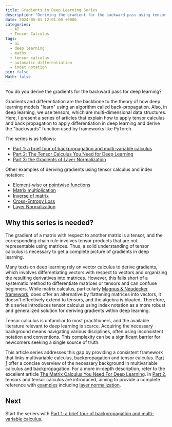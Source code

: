 ```yaml
---
title: Gradients in Deep Learning Series
description: "Deriving the gradient for the backward pass using tensor calculus and index notation, series introduction"
date: 2024-05-01 12:01:00 +0000
categories:
  - AI
  - Tensor Calculus
tags:
  - ai
  - deep learning
  - maths
  - tensor calculus
  - automatic differentiation
  - index notation
pin: false
Math: false
---
```


You do you derive the gradients for the backward pass for deep learning?

Gradients and differentiation are the backbone to the theory of how deep learning models "learn" using an algorithm called back-propagation. Also, in deep learning, we use tensors, which are multi-dimensional data structures. Here, I present a series of articles that explain how to apply tensor calculus and back propagation to apply differentiation in deep learning and derive the "backwards" function used by frameworks like PyTorch.

The series is as follows:

* [Part 1: a brief tour of backpropagation and multi-variable calculus](/posts/backpropagation-and-multivariable-calculus/)
* [Part 2: The Tensor Calculus You Need for Deep Learning](/posts/the-tensor-calculus-you-need-for-deep-learning/)
* [Part 3: the Gradients of Layer Normalization](/posts/layer-normalization-deriving-the-gradient-for-the-backward-pass/)

Other examples of deriving gradients using tensor calculus and index notation:

* [Element-wise or pointwise functions](/posts/the-tensor-calculus-you-need-for-deep-learning/#example-element-wise-functions)
* [Matrix multiplication](/posts/the-tensor-calculus-you-need-for-deep-learning/#example-matrix-multiplication)
* [Inverse of matrix](/posts/the-tensor-calculus-you-need-for-deep-learning/#example-matrix-inverse)
* [Cross-Entropy Loss](/posts/the-tensor-calculus-you-need-for-deep-learning/#example-cross-entropy-loss)
* [Layer Normalization](/posts/layer-normalization-deriving-the-gradient-for-the-backward-pass/)

## Why this series is needed?

The gradient of a matrix with respect to another matrix is a tensor, and the corresponding chain rule involves tensor products that are not representable using matrices. Thus, a solid understanding of tensor calculus is necessary to get a complete picture of gradients in deep learning.

Many texts on deep learning rely on vector calculus to derive gradients, which involves differentiating vectors with respect to vectors and organizing the resulting derivatives into matrices. However, this falls short of a systematic method to differentiate matrices or tensors and can confuse beginners. While matrix calculus, particularly [Magnus \& Neudecker framework](https://www.google.com/search?client=firefox-b-d&q=Matrix+Differential+Calculus+with+Applications+in+Statistics+and+Econometrics+Book+by+Heinz+Neudecker+and+Jan+R.+Magnus), does offer an alternative by flattening matrices into vectors, it doesn't effectively extend to tensors, and the algebra is bloated. Therefore, this series introduces tensor calculus using index notation as a more robust and generalized solution for deriving gradients within deep learning.

Tensor calculus is unfamiliar to most practitioners, and the available literature relevant to deep learning is scarce. Acquiring the necessary background means navigating various disciplines, often using inconsistent notation and conventions. This complexity can be a significant barrier for newcomers seeking a single source of truth.

This article series addresses this gap by providing a consistent framework that links multivariable calculus, backpropagation and tensor calculus. [Part 1](/posts/backpropagation-and-multivariable-calculus/) offer a concise overview of the necessary background in multivariable calculus and backpropagation. For a more in-depth description, refer to the excellent article [The Matrix Calculus You Need For Deep Learning](https://explained.ai/matrix-calculus/). In [Part 2](/posts/the-tensor-calculus-you-need-for-deep-learning/), tensors and tensor calculus are introduced, aiming to provide a complete reference with [examples](/posts/the-tensor-calculus-you-need-for-deep-learning/#example-element-wise-functions) including [layer normalization](/posts/layer-normalization-deriving-the-gradient-for-the-backward-pass/).

## Next

Start the seriers with [Part 1: a brief tour of backpropagation and multi-variable calculus](/posts/backpropagation-and-multivariable-calculus/).
